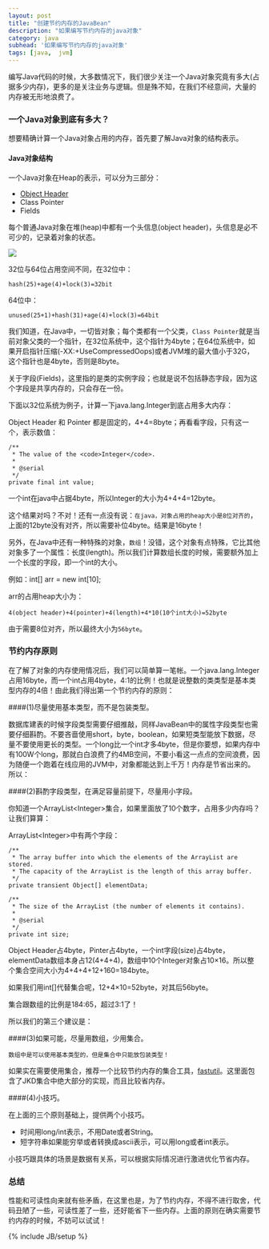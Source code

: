 ```yaml
---
layout: post
title: "创建节约内存的JavaBean"
description: "如果编写节约内存的java对象"
category: java
subhead: '如果编写节约内存的java对象'
tags: [java,  jvm]
---
```



编写Java代码的时候，大多数情况下，我们很少关注一个Java对象究竟有多大(占据多少内存)，更多的是关注业务与逻辑。但是殊不知，在我们不经意间，大量的内存被无形地浪费了。

### 一个Java对象到底有多大？

想要精确计算一个Java对象占用的内存，首先要了解Java对象的结构表示。

#### Java对象结构

一个Java对象在Heap的表示，可以分为三部分：

* [Object Header](http://cr.openjdk.java.net/~stefank/6989984.1/raw_files/new/src/share/vm/oops/markOop.hpp)
* Class Pointer
* Fields

每个普通Java对象在堆(heap)中都有一个头信息(object header)，头信息是必不可少的，记录着对象的状态。

![](http://i1298.photobucket.com/albums/ag53/lichengwu/Object_Header_zpsbaadc065.png)

32位与64位占用空间不同，在32位中：

`hash(25)+age(4)+lock(3)=32bit`

64位中：

`unused(25+1)+hash(31)+age(4)+lock(3)=64bit`

我们知道，在Java中，一切皆对象；每个类都有一个父类，`Class Pointer`就是当前对象父类的一个指针，在32位系统中，这个指针为4byte；在64位系统中，如果开启指针压缩(-XX:+UseCompressedOops)或者JVM堆的最大值小于32G，这个指针也是4byte，否则是8byte。

关于字段(Fields)，这里指的是类的实例字段；也就是说不包括静态字段，因为这个字段是共享内存的，只会存在一份。

下面以32位系统为例子，计算一下java.lang.Integer到底占用多大内存：

Object Header 和 Pointer 都是固定的，4+4=8byte；再看看字段，只有这一个，表示数值：

    /**
     * The value of the <code>Integer</code>.
     *
     * @serial
     */
    private final int value;

一个int在java中占据4byte，所以Integer的大小为4+4+4=12byte。

这个结果对吗？不对！还有一点没有说：`在java，对象占用的heap大小是8位对齐的`，上面的12byte没有对齐，所以需要补位4byte。结果是16byte！

另外，在Java中还有一种特殊的对象，`数组`！没错，这个对象有点特殊，它比其他对象多了一个属性：长度(length)。所以我们计算数组长度的时候，需要额外加上一个长度的字段，即一个int的大小。

例如：int[] arr = new int[10];

arr的占用heap大小为：

    4(object header)+4(pointer)+4(length)+4*10(10个int大小)=52byte
由于需要8位对齐，所以最终大小为`56byte`。

### 节约内存原则
在了解了对象的内存使用情况后，我们可以简单算一笔帐。一个java.lang.Integer占用16byte，而一个int占用4byte，4:1的比例！也就是说整数的类类型是基本类型内存的4倍！由此我们得出第一个节约内存的原则：

####(1)尽量使用基本类型，而不是包装类型。

数据库建表的时候字段类型需要仔细推敲，同样JavaBean中的属性字段类型也需要仔细斟酌。不要吝啬使用short，byte，boolean，如果短类型能放下数据，尽量不要使用更长的类型。一个long比一个int才多4byte，但是你要想，如果内存中有100W个long，那就白白浪费了约4MB空间，不要小看这一点点的空间浪费，因为随便一个跑着在线应用的JVM中，对象都能达到上千万！内存是节省出来的。所以：

####(2)斟酌字段类型，在满足容量前提下，尽量用小字段。

你知道一个ArrayList&lt;Integer&gt;集合，如果里面放了10个数字，占用多少内存吗？让我们算算：

ArrayList&lt;Integer&gt;中有两个字段：

    /**
     * The array buffer into which the elements of the ArrayList are stored.
     * The capacity of the ArrayList is the length of this array buffer.
     */
    private transient Object[] elementData;

    /**
     * The size of the ArrayList (the number of elements it contains).
     *
     * @serial
     */
    private int size;

Object Header占4byte，Pinter占4byte，一个int字段(size)占4byte，elementData数组本身占12(4+4+4)，数组中10个Integer对象占10×16。所以整个集合空间大小为4+4+4+12+160=184byte。

如果我们用int[]代替集合呢，12+4×10=52byte，对其后56byte。

集合跟数组的比例是184:65，超过3:1了！

所以我们的第三个建议是：

####(3)如果可能，尽量用数组，少用集合。

`数组中是可以使用基本类型的，但是集合中只能放包装类型！`

如果实在需要使用集合，推荐一个比较节约内存的集合工具，[fastutil](http://fastutil.di.unimi.it/)。这里面包含了JKD集合中绝大部分的实现，而且比较省内存。

####(4)小技巧。

在上面的三个原则基础上，提供两个小技巧。

* 时间用long/int表示，不用Date或者String。
* 短字符串如果能穷举或者转换成ascii表示，可以用long或者int表示。

小技巧跟具体的场景是数据有关系，可以根据实际情况进行激进优化节省内存。

### 总结
性能和可读性向来就有些矛盾，在这里也是，为了节约内存，不得不进行取舍，代码丑陋了一些，可读性差了一些，还好能省下一些内存。上面的原则在确实需要节约内存的时候，不妨可以试试！

{% include JB/setup %}



